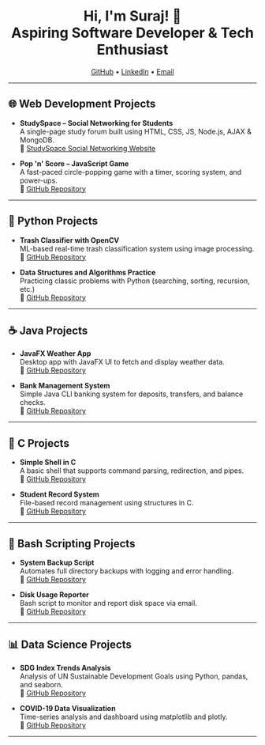 <h1 align="center">Hi, I'm Suraj! 👋<br/>Aspiring Software Developer & Tech Enthusiast</h1>

<p align="center">
  <a href="https://github.com/yourusername">GitHub</a> • 
  <a href="https://www.linkedin.com/in/yourlinkedin/">LinkedIn</a> • 
  <a href="mailto:youremail@example.com">Email</a>
</p>

---

<h2>🌐 Web Development Projects</h2>

- <b>StudySpace – Social Networking for Students</b>  
  A single-page study forum built using HTML, CSS, JS, Node.js, AJAX & MongoDB.  
  🔗 [StudySpace Social Networking Website](https://github.com/SSuraj1409/StudySpace-Social-Networking-Website/blob/main/README.md)

- <b>Pop 'n' Score – JavaScript Game</b>  
  A fast-paced circle-popping game with a timer, scoring system, and power-ups.  
  🔗 [GitHub Repository](https://github.com/yourusername/pop-n-score-showcase)

---

<h2>🐍 Python Projects</h2>

- <b>Trash Classifier with OpenCV</b>  
  ML-based real-time trash classification system using image processing.  
  🔗 [GitHub Repository](https://github.com/yourusername/trash-classifier-python)

- <b>Data Structures and Algorithms Practice</b>  
  Practicing classic problems with Python (searching, sorting, recursion, etc.)  
  🔗 [GitHub Repository](https://github.com/yourusername/python-dsa)

---

<h2>☕ Java Projects</h2>

- <b>JavaFX Weather App</b>  
  Desktop app with JavaFX UI to fetch and display weather data.  
  🔗 [GitHub Repository](https://github.com/yourusername/javafx-weather-app)

- <b>Bank Management System</b>  
  Simple Java CLI banking system for deposits, transfers, and balance checks.  
  🔗 [GitHub Repository](https://github.com/yourusername/java-bank-system)

---

<h2>📘 C Projects</h2>

- <b>Simple Shell in C</b>  
  A basic shell that supports command parsing, redirection, and pipes.  
  🔗 [GitHub Repository](https://github.com/yourusername/c-simple-shell)

- <b>Student Record System</b>  
  File-based record management using structures in C.  
  🔗 [GitHub Repository](https://github.com/yourusername/c-student-record)

---

<h2>🐚 Bash Scripting Projects</h2>

- <b>System Backup Script</b>  
  Automates full directory backups with logging and error handling.  
  🔗 [GitHub Repository](https://github.com/yourusername/bash-backup-script)

- <b>Disk Usage Reporter</b>  
  Bash script to monitor and report disk space via email.  
  🔗 [GitHub Repository](https://github.com/yourusername/disk-usage-script)

---

<h2>📊 Data Science Projects</h2>

- <b>SDG Index Trends Analysis</b>  
  Analysis of UN Sustainable Development Goals using Python, pandas, and seaborn.  
  🔗 [GitHub Repository](https://github.com/yourusername/sdg-index-analysis)

- <b>COVID-19 Data Visualization</b>  
  Time-series analysis and dashboard using matplotlib and plotly.  
  🔗 [GitHub Repository](https://github.com/yourusername/covid19-visualization)

---


<!--
This is your GitHub profile README. Add new projects as they come.
Keep it clean, consistent, and link only the showcase versions!
-->
